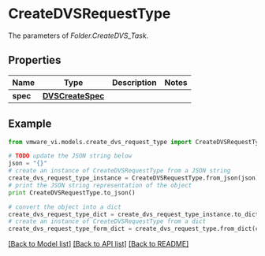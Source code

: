 # CreateDVSRequestType

The parameters of *Folder.CreateDVS_Task*. 

## Properties
Name | Type | Description | Notes
------------ | ------------- | ------------- | -------------
**spec** | [**DVSCreateSpec**](DVSCreateSpec.md) |  | 

## Example

```python
from vmware_vi.models.create_dvs_request_type import CreateDVSRequestType

# TODO update the JSON string below
json = "{}"
# create an instance of CreateDVSRequestType from a JSON string
create_dvs_request_type_instance = CreateDVSRequestType.from_json(json)
# print the JSON string representation of the object
print CreateDVSRequestType.to_json()

# convert the object into a dict
create_dvs_request_type_dict = create_dvs_request_type_instance.to_dict()
# create an instance of CreateDVSRequestType from a dict
create_dvs_request_type_form_dict = create_dvs_request_type.from_dict(create_dvs_request_type_dict)
```
[[Back to Model list]](../README.md#documentation-for-models) [[Back to API list]](../README.md#documentation-for-api-endpoints) [[Back to README]](../README.md)


